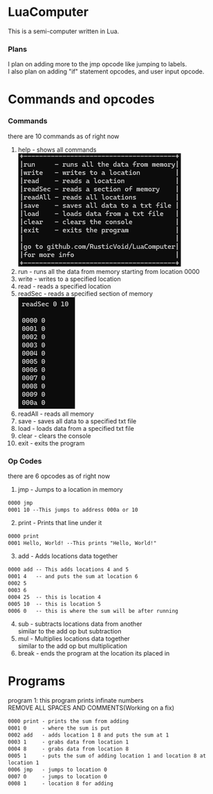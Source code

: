 # LuaComputer
This is a semi-computer written in Lua.

### Plans
I plan on adding more to the jmp opcode like jumping to labels. <br>
I also plan on adding "if" statement opcodes, and user input opcode.

# Commands and opcodes
### Commands
there are 10 commands as of right now

1. help    - shows all commands<br>
![helpExample](wikiImages/helpExample.png)<br>
2. run     - runs all the data from memory starting from location 0000 <br>
3. write   - writes to a specified location <br>
4. read    - reads a specified location <br>
5. readSec - reads a specified section of memory <br>
![readSecExample](wikiImages/readSecExample.png)<br>
6. readAll - reads all memory <br>
7. save    - saves all data to a specified txt file <br>
8. load    - loads data from a specified txt file <br>
9. clear   - clears the console <br>
10. exit    - exits the program <br>

### Op Codes
there are 6 opcodes as of right now

1. jmp   - Jumps to a location in memory <br>
```
0000 jmp
0001 10 --This jumps to address 000a or 10
```
2. print - Prints that line under it <br>
```
0000 print
0001 Hello, World! --This prints "Hello, World!"
```
3. add   - Adds locations data together <br>
```
0000 add -- This adds locations 4 and 5
0001 4   -- and puts the sum at location 6
0002 5    
0003 6
0004 25  -- this is location 4
0005 10  -- this is location 5
0006 0   -- this is where the sum will be after running
```
4. sub   - subtracts locations data from another <br>
similar to the add op but subtraction
5. mul   - Multiplies locations data together <br>
similar to the add op but multiplication
6. break - ends the program at the location its placed in

# Programs

program 1: this program prints infinate numbers<br>
REMOVE ALL SPACES AND COMMENTS(Working on a fix)
```
0000 print - prints the sum from adding
0001 0     - where the sum is put
0002 add   - adds location 1 8 and puts the sum at 1
0003 1     - grabs data from location 1
0004 8     - grabs data from location 8
0005 1     - puts the sum of adding location 1 and location 8 at location 1
0006 jmp   - jumps to location 0
0007 0     - jumps to location 0
0008 1     - location 8 for adding
```


